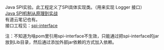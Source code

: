 Java SPI实验。此工程定义了SPI具体实现类。（用来实现 Logger 接口）  
[Java SPI机制从原理到实战](https://segmentfault.com/a/1190000041020216)  
有道云笔记也有。  
接口工程见：[spi-interface](https://github.com/zhuxiuwei/spi-interface)  

注：不知道为啥pom里引用spi-interface不生效，只能通过把spi-interface的jar放到Lib目录，然后通过添加外部jar依赖的方式加入依赖。